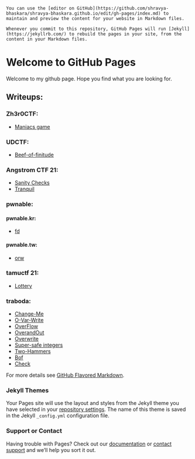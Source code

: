 ```## Welcome to GitHub Pages

You can use the [editor on GitHub](https://github.com/shravya-bhaskara/shravya-bhaskara.github.io/edit/gh-pages/index.md) to maintain and preview the content for your website in Markdown files.

Whenever you commit to this repository, GitHub Pages will run [Jekyll](https://jekyllrb.com/) to rebuild the pages in your site, from the content in your Markdown files.
```
# Welcome to GitHub Pages

Welcome to my github page. Hope you find what you are looking for. 

## Writeups:

### Zh3r0CTF:
  - [Maniacs game](https://github.com/shravya-bhaskara/shravya-bhaskara.github.io/blob/main/zh3r0CTF/maniacs_game.md)
  
### UDCTF:
  - [Beef-of-finitude](https://github.com/shravya-bhaskara/shravya-bhaskara.github.io/blob/main/pwn/UDCTF/beef-of-finitude.md)

### Angstrom CTF 21:
  - [Sanity Checks](https://github.com/shravya-bhaskara/shravya-bhaskara.github.io/tree/main/pwn/angrstrom%20ctf%2021/sanity%20checks)
  - [Tranquil](https://github.com/shravya-bhaskara/shravya-bhaskara.github.io/tree/main/pwn/angrstrom%20ctf%2021/tranquil)

### pwnable:

#### pwnable.kr:
  - [fd](https://github.com/shravya-bhaskara/shravya-bhaskara.github.io/blob/main/pwn/pwnable/pwnable.kr/fd.md)

#### pwnable.tw:
  - [orw](https://github.com/shravya-bhaskara/shravya-bhaskara.github.io/tree/main/pwn/pwnable/pwnable.tw/orw)

### tamuctf 21:
  - [Lottery](https://github.com/shravya-bhaskara/shravya-bhaskara.github.io/blob/main/pwn/tamuctf%2021/lottery.md)
 
### traboda:
  - [Change-Me](https://github.com/shravya-bhaskara/shravya-bhaskara.github.io/blob/main/pwn/traboda/Change-Me.md)
  - [O-Var-Write](https://github.com/shravya-bhaskara/shravya-bhaskara.github.io/blob/main/pwn/traboda/O-var-write.md)
  - [OverFlow](https://github.com/shravya-bhaskara/shravya-bhaskara.github.io/blob/main/pwn/traboda/OverFlow.md)
  - [OverandOut](https://github.com/shravya-bhaskara/shravya-bhaskara.github.io/blob/main/pwn/traboda/OverandOut.md)
  - [Overwrite](https://github.com/shravya-bhaskara/shravya-bhaskara.github.io/blob/main/pwn/traboda/Overwrite.md)
  - [Super-safe integers](https://github.com/shravya-bhaskara/shravya-bhaskara.github.io/blob/main/pwn/traboda/Super-Safe-Integers.md)
  - [Two-Hammers](https://github.com/shravya-bhaskara/shravya-bhaskara.github.io/blob/main/pwn/traboda/Two-hammers.md)
  - [Bof](https://github.com/shravya-bhaskara/shravya-bhaskara.github.io/blob/main/pwn/traboda/bof.md)
  - [Check](https://github.com/shravya-bhaskara/shravya-bhaskara.github.io/blob/main/pwn/traboda/check.md)
  

For more details see [GitHub Flavored Markdown](https://guides.github.com/features/mastering-markdown/).

### Jekyll Themes

Your Pages site will use the layout and styles from the Jekyll theme you have selected in your [repository settings](https://github.com/shravya-bhaskara/shravya-bhaskara.github.io/settings/pages). The name of this theme is saved in the Jekyll `_config.yml` configuration file.

### Support or Contact

Having trouble with Pages? Check out our [documentation](https://docs.github.com/categories/github-pages-basics/) or [contact support](https://support.github.com/contact) and we’ll help you sort it out.
